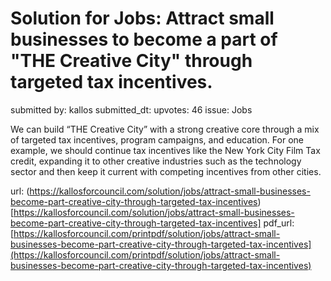 # Solution for Jobs: Attract small businesses to become a part of "THE Creative City" through targeted tax incentives. #

submitted by: kallos
submitted_dt: 
upvotes: 46
issue: Jobs

We can build “THE Creative City” with a strong creative core through a mix of targeted tax incentives, program campaigns, and education. For one example, we should continue tax incentives like the New York City Film Tax credit, expanding it to other creative industries such as the technology sector and then keep it current with competing incentives from other cities.

url: (https://kallosforcouncil.com/solution/jobs/attract-small-businesses-become-part-creative-city-through-targeted-tax-incentives)[https://kallosforcouncil.com/solution/jobs/attract-small-businesses-become-part-creative-city-through-targeted-tax-incentives]
pdf_url: [https://kallosforcouncil.com/printpdf/solution/jobs/attract-small-businesses-become-part-creative-city-through-targeted-tax-incentives](https://kallosforcouncil.com/printpdf/solution/jobs/attract-small-businesses-become-part-creative-city-through-targeted-tax-incentives)